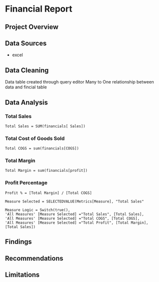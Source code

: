 # Financial Report


## Project Overview 

## Data Sources 
- excel 

## Data Cleaning

Data table created through query editor
Many to One relationship between data and fincial table 

## Data Analysis 

### Total Sales
```dax
Total Sales = SUM(financials[ Sales])
```
### Total Cost of Goods Sold
```dax
Total COGS = sum(financials[COGS])
```
### Total Margin
```dax
Total Margin = sum(financials[profit])
```
### Profit Percentage
```dax
Profit % = [Total Margin] / [Total COGS]
```

```dax
Measure Selected = SELECTEDVALUE(Metrics[Measure], "Total Sales"
```

```dax
Measure Logic = Switch(true(),
'All Measures' [Measure Selected] ="Total Sales", [Total Sales],
'All Measures' [Measure Selected] ="Total COGS", [Total COGS],
'All Measures' [Measure Selected] ="Total Profit", [Total Margin],
[Total Sales])
```
## Findings 

## Recommendations 

## Limitations

